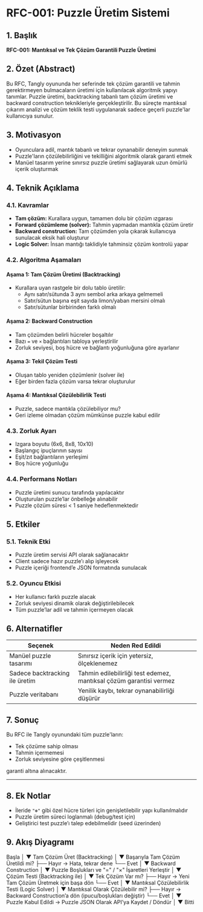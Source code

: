 # RFC-001: Puzzle Üretim Sistemi

## 1. Başlık
**RFC-001: Mantıksal ve Tek Çözüm Garantili Puzzle Üretimi**


## 2. Özet (Abstract)
Bu RFC, Tangly oyununda her seferinde tek çözüm garantili ve tahmin gerektirmeyen bulmacaların üretimi için kullanılacak algoritmik yapıyı tanımlar. Puzzle üretimi, backtracking tabanlı tam çözüm üretimi ve backward construction teknikleriyle gerçekleştirilir. Bu süreçte mantıksal çıkarım analizi ve çözüm teklik testi uygulanarak sadece geçerli puzzle'lar kullanıcıya sunulur.

## 3. Motivasyon
- Oyunculara adil, mantık tabanlı ve tekrar oynanabilir deneyim sunmak
- Puzzle'ların çözülebilirliğini ve tekilliğini algoritmik olarak garanti etmek
- Manüel tasarım yerine sınırsız puzzle üretimi sağlayarak uzun ömürlü içerik oluşturmak

## 4. Teknik Açıklama

### 4.1. Kavramlar
- **Tam çözüm:** Kurallara uygun, tamamen dolu bir çözüm ızgarası
- **Forward çözümleme (solver):** Tahmin yapmadan mantıkla çözüm üretir
- **Backward construction:** Tam çözümden yola çıkarak kullanıcıya sunulacak eksik hali oluşturur
- **Logic Solver:** İnsan mantığı taklidiyle tahminsiz çözüm kontrolü yapar

### 4.2. Algoritma Aşamaları

#### Aşama 1: Tam Çözüm Üretimi (Backtracking)
- Kurallara uyan rastgele bir dolu tablo üretilir:
  - Aynı satır/sütunda 3 aynı sembol arka arkaya gelmemeli
  - Satır/sütun başına eşit sayıda limon/yaban mersini olmalı
  - Satır/sütunlar birbirinden farklı olmalı

#### Aşama 2: Backward Construction
- Tam çözümden belirli hücreler boşaltılır
- Bazı `=` ve `×` bağlantıları tabloya yerleştirilir
- Zorluk seviyesi, boş hücre ve bağlantı yoğunluğuna göre ayarlanır

#### Aşama 3: Tekil Çözüm Testi
- Oluşan tablo yeniden çözümlenir (solver ile)
- Eğer birden fazla çözüm varsa tekrar oluşturulur

#### Aşama 4: Mantıksal Çözülebilirlik Testi
- Puzzle, sadece mantıkla çözülebiliyor mu?
- Geri izleme olmadan çözüm mümkünse puzzle kabul edilir

### 4.3. Zorluk Ayarı
- Izgara boyutu (6x6, 8x8, 10x10)
- Başlangıç ipuçlarının sayısı
- Eşit/zıt bağlantıların yerleşimi
- Boş hücre yoğunluğu

### 4.4. Performans Notları
- Puzzle üretimi sunucu tarafında yapılacaktır
- Oluşturulan puzzle’lar önbelleğe alınabilir
- Puzzle çözüm süresi < 1 saniye hedeflenmektedir

## 5. Etkiler

### 5.1. Teknik Etki
- Puzzle üretim servisi API olarak sağlanacaktır
- Client sadece hazır puzzle’ı alıp işleyecek
- Puzzle içeriği frontend’e JSON formatında sunulacak

### 5.2. Oyuncu Etkisi
- Her kullanıcı farklı puzzle alacak
- Zorluk seviyesi dinamik olarak değiştirilebilecek
- Tüm puzzle’lar adil ve tahmin içermeyen olacak

## 6. Alternatifler

| Seçenek | Neden Red Edildi |
|---------|-------------------|
| Manüel puzzle tasarımı | Sınırsız içerik için yetersiz, ölçeklenemez |
| Sadece backtracking ile üretim | Tahmin edilebilirliği test edemez, mantıksal çözüm garantisi vermez |
| Puzzle veritabanı | Yenilik kaybı, tekrar oynanabilirliği düşürür |


## 7. Sonuç

Bu RFC ile Tangly oyunundaki tüm puzzle'ların:
- Tek çözüme sahip olması
- Tahmin içermemesi
- Zorluk seviyesine göre çeşitlenmesi

garanti altına alınacaktır.

---

## 8. Ek Notlar

- İleride `"⊛"` gibi özel hücre türleri için genişletilebilir yapı kullanılmalıdır
- Puzzle üretim süreci loglanmalı (debug/test için)
- Geliştirici test puzzle’ı talep edebilmelidir (seed üzerinden)



## 9. Akış Diyagramı

Başla
  │
  ▼
Tam Çözüm Üret (Backtracking)
  │
  ▼
Başarıyla Tam Çözüm Üretildi mi?
  ├── Hayır → Hata, tekrar dene
  └── Evet
      │
      ▼
Backward Construction
  │
  ▼
Puzzle Boşlukları ve "=" / "×" İşaretleri Yerleştir
  │
  ▼
Çözüm Testi (Backtracking ile)
  │
  ▼
Tek Çözüm Var mı?
  ├── Hayır → Yeni Tam Çözüm Üretmek için başa dön
  └── Evet
      │
      ▼
Mantıksal Çözülebilirlik Testi (Logic Solver)
  │
  ▼
Mantıksal Olarak Çözülebilir mi?
  ├── Hayır → Backward Construction’a dön (ipucu/boşlukları değiştir)
  └── Evet
      │
      ▼
Puzzle Kabul Edildi → Puzzle JSON Olarak API’ya Kaydet / Döndür
  │
  ▼
Bitti
